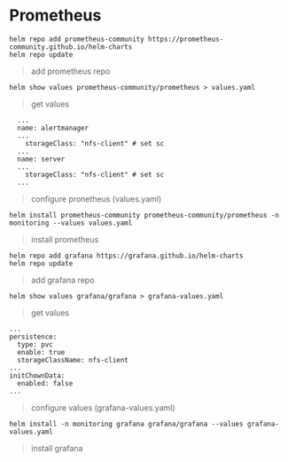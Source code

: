 # Prometheus
```
helm repo add prometheus-community https://prometheus-community.github.io/helm-charts
helm repo update
```
> add prometheus repo
```
helm show values prometheus-community/prometheus > values.yaml
```
> get values
```
  ...
  name: alertmanager
  ...
    storageClass: "nfs-client" # set sc
  ...
  name: server
  ...
    storageClass: "nfs-client" # set sc
  ...
```
> configure pronetheus (values.yaml)
```
helm install prometheus-community prometheus-community/prometheus -n monitoring --values values.yaml 
```
> install prometheus
```
helm repo add grafana https://grafana.github.io/helm-charts
helm repo update
```
> add grafana repo 
```
helm show values grafana/grafana > grafana-values.yaml
```
> get values
``` 
...
persistence:
  type: pvc
  enable: true
  storageClassName: nfs-client
...
initChownData:
  enabled: false
...
```
> configure values (grafana-values.yaml)
```
helm install -n monitoring grafana grafana/grafana --values grafana-values.yaml 
```
> install grafana
